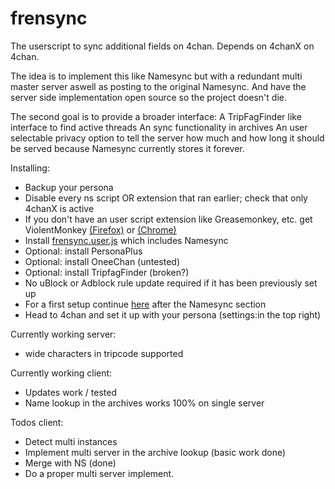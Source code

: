 # frensync
The userscript to sync additional fields on 4chan.
Depends on 4chanX on 4chan.

The idea is to implement this like Namesync but with a redundant multi master server aswell as posting to the original Namesync.
And have the server side implementation open source so the project doesn't die.

The second goal is to provide a broader interface:
A TripFagFinder like interface to find active threads
An sync functionality in archives
An user selectable privacy option to tell the server how much and how long it should be served because Namesync currently stores it forever.

Installing:
* Backup your persona
* Disable every ns script OR extension that ran earlier; check that only 4chanX is active
* If you don't have an user script extension like Greasemonkey, etc. get ViolentMonkey [(Firefox)](https://addons.mozilla.org/de/firefox/addon/violentmonkey/) or [(Chrome)](https://chrome.google.com/webstore/detail/violentmonkey/jinjaccalgkegednnccohejagnlnfdag)
* Install [frensync.user.js](https://github.com/OPROSVOs/frensync/blob/main/frensync.user.js) which includes Namesync
* Optional: install PersonaPlus
* Optional: install OneeChan (untested)
* Optional: install TripfagFinder (broken?)
* No uBlock or Adblock rule update required if it has been previously set up
* For a first setup continue [here](https://susanqt.github.io) after the Namesync section 
* Head to 4chan and set it up with your persona (settings:in the top right)



Currently working server:
* wide characters in tripcode supported

Currently working client:
* Updates work / tested
* Name lookup in the archives works 100% on single server

Todos client:
* Detect multi instances 
* Implement multi server in the archive lookup (basic work done)
* Merge with NS (done)
* Do a proper multi server implement.




